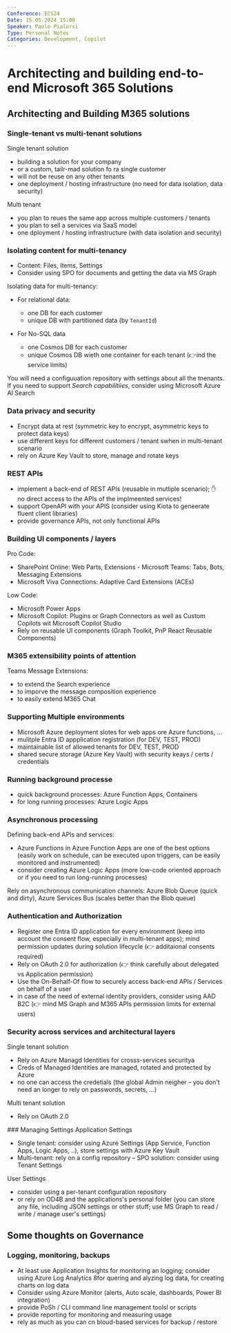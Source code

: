 ```yaml
---
Conference: ECS24
Date: 15.05.2024 15:00
Speaker: Paolo Pialorsi
Type: Personal Notes
Categories: Development, Copilot
---
```


# Architecting and building end-to-end Microsoft 365 Solutions

## Architecting and Building M365 solutions

### Single-tenant vs multi-tenant solutions

Single tenant solution

- building a solution for your company
- or a custom, tailr-mad solution fo ra single customer
- will not be reuse on any other tenants
- one deployment / hosting infrastructure (no need for data isolation, data security)

Multi tenant

- you plan to reues the same app across multiple customers / tenants
- you plan to sell a services via SaaS model
- one dployment / hosting infrastructure (with data isolation and security)

### Isolating content for multi-tenancy

- Content: Files, Items, Settings
- Consider using SPO for documents and getting the data via MS Graph

Isolating data for multi-tenancy:

- For relational data:

  - one DB for each customer
  - unique DB with partitioned data (by `TenantId`)

- For No-SQL data
  - one Cosmos DB for each customer
  - unique Cosmos DB wieth one container for each tenant (👉ind the service limits)

You will need a configuuation repository with settings about all the tnenants.
If you need to support _Search capabilitiies_, consider using Microsoft Azure AI Search

### Data privacy and security

- Encrypt data at rest (symmetric key to encrypt, asymmetric keys to protect data keys)
- use different keys for different customers / tenant swhen in multi-tenant scenario
- rely on Azure Key Vault to store, manage and rotate keys

### REST APIs

- implement a back-end of REST APIs (reusable in mutliple scenario); ✋ no direct access to the APIs of the implmeented services!
- support OpenAPI with your APIS (consider using Kiota to geneerate fluent client libraries)
- provide governance APIs, not only functional APIs

### Building UI components / layers

Pro Code:

- SharePoint Online: Web Parts, Extensions
  - Microsoft Teams: Tabs, Bots, Messaging Extensions
- Microsoft Viva Connections: Adaptive Card Extensions (ACEs)

Low Code:

- Microsoft Power Apps
- Microsoft Copilot: Plugins or Graph Connectors as well as Custom Copilots wit Microsoft Copilot Studio
- Rely on reusable UI components (Graph Toolkit, PnP React Reusable Components)

### M365 extensibility points of attention

Teams Message Extensions:

- to extend the Search experience
- to imporve the message composition experience
- to easily extend M365 Chat

### Supporting Multiple environments

- Microsoft Azure deployment slotes for web apps ore Azure functions, ...
- mulitple Entra ID appplication registration (for DEV, TEST, PROD)
- maintainable list of allowed tenants for DEV, TEST, PROD
- shared secure storage (Azure Key Vault) with security keays / certs / credentials

### Running background processe

- quick background processes: Azure Function Apps, Containers
- for long running processes: Azure Logic Apps

### Asynchronous processing

Defining back-end APIs and services:

- Azure Functions in Azure Function Apps are one of the best options (easily work on schedule, can be executed upon triggers, can be easily monitored and instrumented)
- consider creating Azure Logic Apps (more low-code oriented approach or if you need to run long-running processes)

Rely on asynchronous communication channels: Azure Blob Queue (quick and dirty), Azure Services Bus (scales better than the Blob queue)

### Authentication and Authorization

- Register one Entra ID application for every environment (keep into account the consent flow, especially in multi-tenant apps); mind permission updates during solution lifecycle (👉 additaional consents required)
- Rely on OAuth 2.0 for authorization (👉 think carefully about delegated vs Application permission)
- Use the On-Behalf-Of flow to securely access back-end APIs / Services on behalf of a user
- in case of the need of external identity providers, consider using AAD B2C (👉 mind MS Graph and M365 APIs permission limits for external users)

### Security across services and architectural layers

Single tenant solution

- Rely on Azure Managd Identities for crosss-services securitya
- Creds of Managed Identities are managed, rotated and protected by Azure
- no one can access the credetials (the global Admin neigher – you don't need an longer to rely on passwords, secrets, ...)

Multi tenant solution

- Rely on OAuth 2.0

### Managing Settings
Application Settings

- Single tenant: consider using Azure Settings (App Service, Function Apps, Logic Apps, ..), store settings with Azure Key Vault
- Multi-tenant: rely on a config repository
  – SPO solution: consider using Tenant Settings

User Settings

- consider using a per-tenant configuration repository
- or rely on OD4B and the applications's personal folder (you can store any file, including JSON settings or other stuff; use MS Graph to read / write / manage user's settings)


## Some thoughts on Governance
### Logging, monitoring, backups
- At least use Application Insights for monitoring an logging; consider using Azure Log Analytics 8for quering and alyzing log data, for creating charts on log data
- Consider using Azure Monitor (alerts, Auto scale, dashboards, Power BI integration)
- provide PoSh / CLI command line management toolsl or scripts
- provide reporting for monitoring and measuring usage
- rely as much as you can cn bloud-based services for backup / restore


